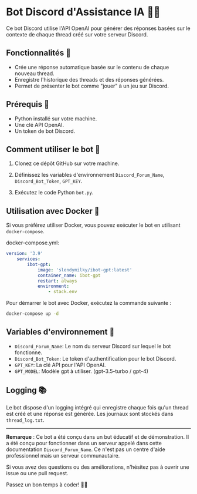 # Bot Discord d'Assistance IA 🤖🔧

Ce bot Discord utilise l'API OpenAI pour générer des réponses basées sur le contexte de chaque thread créé sur votre serveur Discord.

## Fonctionnalités 🚀

- Crée une réponse automatique basée sur le contenu de chaque nouveau thread.
- Enregistre l'historique des threads et des réponses générées.
- Permet de présenter le bot comme "jouer" à un jeu sur Discord.

## Prérequis 🧾

- Python installé sur votre machine.
- Une clé API OpenAI.
- Un token de bot Discord.

## Comment utiliser le bot 🤔

1. Clonez ce dépôt GitHub sur votre machine.

2. Définissez les variables d'environnement `Discord_Forum_Name`, `Discord_Bot_Token`, `GPT_KEY`.

3. Exécutez le code Python `bot.py`.

## Utilisation avec Docker 🐳

Si vous préférez utiliser Docker, vous pouvez exécuter le bot en utilisant `docker-compose`.

docker-compose.yml:

```yaml
version: '3.9'
    services:
        ibot-gpt:
            image: 'slendymilky/ibot-gpt:latest'
            container_name: ibot-gpt
            restart: always
            environment:
                - stack.env
```

Pour démarrer le bot avec Docker, exécutez la commande suivante :

```bash
docker-compose up -d
```


## Variables d'environnement 🔐

- `Discord_Forum_Name`: Le nom du serveur Discord sur lequel le bot fonctionne.
- `Discord_Bot_Token`: Le token d'authentification pour le bot Discord.
- `GPT_KEY`: La clé API pour l'API OpenAI.
- `GPT_MODEL`: Modèle gpt à utiliser. (gpt-3.5-turbo / gpt-4)

## Logging 📚

Le bot dispose d'un logging intégré qui enregistre chaque fois qu'un thread est créé et une réponse est générée. Les journaux sont stockés dans `thread_log.txt`.

---

**Remarque** : Ce bot a été conçu dans un but éducatif et de démonstration. Il a été conçu pour fonctionner dans un serveur appelé dans cette documentation `Discord_Forum_Name`. Ce n'est pas un centre d'aide professionnel mais un serveur communautaire.

Si vous avez des questions ou des améliorations, n'hésitez pas à ouvrir une issue ou une pull request.

Passez un bon temps à coder! 🎉🎨
